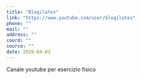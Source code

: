 ```yaml
---
title: "Blogilates"
link: "https://www.youtube.com/user/blogilates"
phone: ""
mail: ""
address: ""
coord: ""
source: ""
date: 2020-04-03
---
```


Canale youtube per esercizio fisico
